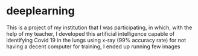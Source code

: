 # deeplearning

This is a project of my institution that I was 
participating, in which, with the help of my teacher, I developed 
this artificial intelligence capable of identifying Covid 19 in 
the lungs using x-ray (99% accuracy rate) for not having a decent 
computer for training, I ended up running few images


